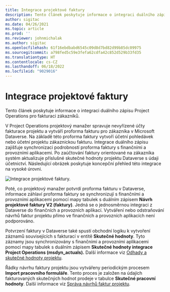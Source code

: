```yaml
---
title: Integrace projektové faktury
description: Tento článek poskytuje informace o integraci duálního zápisu Project Operations pro fakturaci zákazníků.
author: sigitac
ms.date: 04/26/2021
ms.topic: article
ms.prod: ''
ms.reviewer: johnmichalak
ms.author: sigitac
ms.openlocfilehash: 61f16ebdbabd6545c09d8d7bd82d99b85dc09975
ms.sourcegitcommit: a798fed5c59e3fefa62cdfa42c852d529b33fd35
ms.translationtype: HT
ms.contentlocale: cs-CZ
ms.lasthandoff: 06/18/2022
ms.locfileid: "9029016"
---
```

# <a name="project-invoice-integration"></a>Integrace projektové faktury

Tento článek poskytuje informace o integraci duálního zápisu Project Operations pro fakturaci zákazníků.

V Project Operations projektový manažer spravuje nevyřízené účty fakturace projektu a vytváří proforma fakturu pro zákazníka v Microsoft Dataverse. Na základě této proforma faktury vytvoří účetní pohledávek nebo účetní projektu zákaznickou fakturu. Integrace duálního zápisu zajišťuje synchronizaci podrobností proforma faktury s finančními a provozními aplikacemi. Po zaúčtování faktury orientované na zákazníka systém aktualizuje příslušné skutečné hodnoty projektu Dataverse s údaji účetnictví. Následující obrázek poskytuje koncepční přehled této integrace na vysoké úrovni.

   ![Integrace projektové faktury.](./media/DW5Invoicing.png)

Poté, co projektový manažer potvrdí proforma fakturu v Dataverse, informace záhlaví proforma faktury se synchronizují s finančními a provozními aplikacemi pomocí mapy tabulek s duálním zápisem **Návrh projektové faktury V2 (faktury)**. Jedná se o jednosměrnou integraci z Dataverse do finančních a provozních aplikací. Vytváření nebo odstraňování návrhů faktur projektu přímo ve finančních a provozních aplikacích není podporováno.

Potvrzení faktury v Dataverse také spustí obchodní logiku k vytvoření záznamů souvisejících s fakturací v entitě **Skutečné hodnoty**. Tyto záznamy jsou synchronizovány s finančními a provozními aplikacemi pomocí mapy tabulek s duálním zápisem **Skutečné hodnoty integrace Project Operations (msdyn\_actuals).** Další informace viz [Odhady a skutečné hodnoty projektu](resource-dual-write-estimates-actuals.md). 

Řádky návrhu faktury projektu jsou vytvářeny periodickým procesem **Import pracovního formuláře**. Tento proces je založen na údajích fakturovaných skutečných hodnot prodeje v tabulce **Skutečné pracovní hodnoty**. Další informace viz [Správa návrhů faktur projektu](../invoicing/format-update-project-invoice-proposals.md#create-project-invoice-proposals). 
